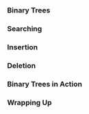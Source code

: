 ### Binary Trees

### Searching

### Insertion

### Deletion

### Binary Trees in Action

### Wrapping Up